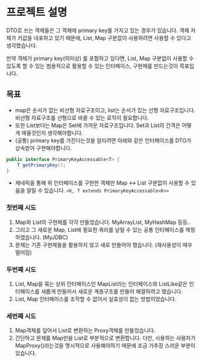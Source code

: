 # 프로젝트 설명
DTO로 쓰는 객체들은 그 객체에 primary key를 가지고 있는 경우가 있습니다.
객체 자체가 키값을 내포하고 있기 때문에, List, Map 구분없이 사용하려면 사용할 수 있다고 생각했습니다.

만약 객체가 primary key(의미상) 를 포함하고 있다면, List, Map 구분없이 사용할 수 있도록 할 수 있는 범용적으로 활용할 수 있는 인터페이스, 구현체를 만드는것이 목표입니다.

## 목표
- map은 순서가 없는 비선형 자료구조이고, list는 순서가 있는 선형 자료구조입니다. 비선형 자료구조를 선형으로 바꿀 수 있는 로직이 필요합니다.
- 또한 List보다는 Map은 Set에 가까운 자료구조입니다. Set과 List의 간격은 어떻게 매울것인지 생각해야합니다.
- (공통) primary key를 가진다는것을 알리려면 아래와 같은 인터페이스를 DTO가 상속받아 구현해야합니다.
```java
public interface PrimaryKeyAccessable<T> {
	T getPrimaryKey();
}
```
- 제네릭을 통해 위 인터페이스를 구현한 객체만 Map <-> List 구분없이 사용할 수 있음을 알릴 수 있습니다. `<K, T extends PrimaryKeyAccessable<K>>`

### 첫번째 시도
1. Map와 List의 구현체를 각각 만들었습니다. MyArrayList, MyHashMap 등등..
2. 그리고 그 새로운 Map, List에 필요한 쿼리를 날릴 수 있는 공통 인터페이스를 제정하였습니다. (MyJDBC)
3. 문제는 기존 구현체들을 활용하지 않고 새로 만들어야 했습니다. (재사용성이 매우 떨어짐)

### 두번째 시도
1. List, Map을 묶는 상위 인터페이스인 MapList라는 인터페이스와 ListLike같은 인터페이스를 새롭게 만들어서 새로운 계층구조를 만들어 해결하려고 했습니다.
2. List, Map 인터페이스를 조작할 수 없어서 실효성이 없는 방법이었습니다.

### 세번째 시도
1. Map객체를 덮어서 List로 변환하는 Proxy객체를 만들었습니다.
2. 간단하고 문제를  Map만을 List로 부분적으로 변환합니다. 다만, 사용하는 사용자가 MapProxy()라는것을 명시적으로 사용해야하기 때문에 조금 거추장 스러운 부분이 있습니다.
